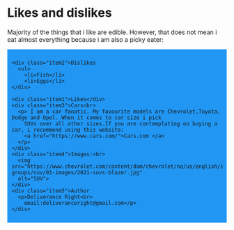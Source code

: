 <!DOCTYPE html>
<html lang="en">

<head>
  <title>Github pages</title>
  <style>
    .item1 {
      grid-area: header;
    }

    .item2 {
      grid-area: menu;
    }

    .item3 {
      grid-area: main;
    }

    .item4 {
      grid-area: right;
    }

    .item5 {
      grid-area: footer;
    }

    .grid-container {
      display: grid;
      grid-template-areas:
        'header header header header header header'
        'menu main main main right right'
        'menu footer footer footer footer footer';
      grid-gap: 10px;
      background-color: #2196F3;
      padding: 10px;
    }

    .grid-container>div {
      background-color: rgba(255, 255, 255, 0.8);
      text-align: center;
      padding: 20px 0;
      font-size: 30px;
    }
  </style>
</head>

<body>

  <h1>Likes and dislikes</h1>

  <p>Majority of the things that i like are edible. However, that does not mean i eat almost everything because i am
    also a picky eater:</p>

  <div class="grid-container">
    
    <div class="item2">Dislikes
      <ul>
        <li>Fish</li>
        <li>Eggs</li>
    </div>
    
    <div class="item1">Likes</div>
    <div class="item3">Cars<br>
      <p> I am a car fanatic. My favourite models are Chevrolet,Toyota, Dodge and Opel. When it comes to car size i pick
        SUVs over all other sizes.If you are contemplating on buying a car, i recommend using this website:
        <a href="https://www.cars.com/">Cars.com </a>
      </p>
    </div>
    <div class="item4">Images:<br>
      <img src="https://www.chevrolet.com/content/dam/chevrolet/na/us/english/index/vehicle-groups/suv/01-images/2021-suvs-blazer.jpg"
      alt="SUV">
    </div>
    <div class="item5">Author
      <p>Deliverance Right<br>
        email:deliveranceright@gmail.com</p>
    </div>
  </div>

</body>

</html>
